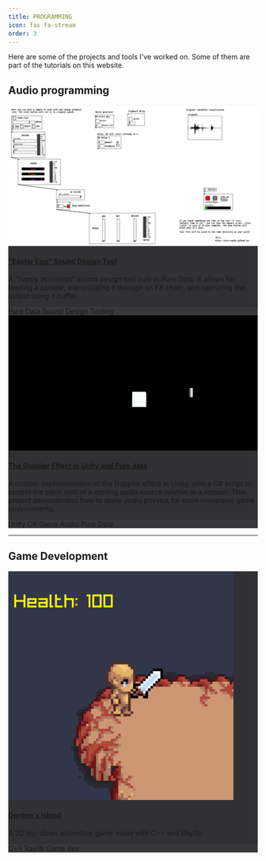 ```yaml
---
title: PROGRAMMING
icon: fas fa-stream
order: 3
---
```


<style>
  .card {
    /* Add a transition for a smooth effect */
    transition: box-shadow 0.2s ease-in-out;
  }
  .card:hover {
    /* Add a simple highlight around the box */
    box-shadow: 0 0 0 2px rgba(255, 255, 255, 0.4);
  }
  .card-footer {
    background-color: #38383b;
  }
</style>

Here are some of the projects and tools I've worked on. Some of them are part of the tutorials on this website.

## Audio programming

<div class="row">
  <div class="col-lg-6 mb-4">
    <div class="card h-100" style="background-color: #313134;">
      <a href="/posts/easteregg/">
        <img class="card-img-top" src="assets/img/Post_EasterEgg/Fig1_EasterEgg_patch.png" alt="Easter Egg Sound Design Tool">
      </a>
      <div class="card-body">
        <h4 class="card-title">
          <a href="/posts/easteregg/">"Easter Egg" Sound Design Tool</a>
        </h4>
        <p class="card-text">A "happy accidents" sound design tool built in Pure Data. It allows for loading a sample, manipulating it through an FX chain, and capturing the output using a buffer.</p>
      </div>
      <div class="card-footer d-flex justify-content-between align-items-center">
        <div>
          <span class="badge badge-secondary">Pure Data</span>
          <span class="badge badge-secondary">Sound Design</span>
          <span class="badge badge-secondary">Tooling</span>
        </div>
        <div>
          <a href="https://www.youtube.com/watch?v=Gj6VqbLJr6I" target="_blank" rel="noopener" aria-label="youtube" class="text-muted mr-2">
            <i class="fab fa-youtube fa-lg"></i>
          </a>
          <a href="https://github.com/nico-audio/pd-patches/tree/master/easter-egg" target="_blank" rel="noopener" aria-label="github" class="text-muted">
            <i class="fab fa-github fa-lg"></i>
          </a>
        </div>
      </div>
    </div>
  </div>

  <div class="col-lg-6 mb-4">
    <div class="card h-100" style="background-color: #313134;">
      <a href="/posts/doppler-effect/">
        <img class="card-img-top" src="assets/img/Post_DopplerEffect/doppler-unity.gif" alt="The Doppler Effect in Unity">
      </a>
      <div class="card-body">
        <h4 class="card-title">
          <a href="/posts/doppler-effect/">The Doppler Effect in Unity and Pure data</a>
        </h4>
        <p class="card-text">A custom implementation of the Doppler effect in Unity, with a C# script to control the pitch shift of a moving audio source relative to a listener. This project demonstrates how to apply audio physics for more immersive game environments.</p>
      </div>
      <div class="card-footer d-flex justify-content-between align-items-center">
        <div>
          <span class="badge badge-secondary">Unity</span>
          <span class="badge badge-secondary">C#</span>
          <span class="badge badge-secondary">Game Audio</span>
          <span class="badge badge-secondary">Pure Data</span>
        </div>
        <div>
          <a href="https://www.youtube.com/watch?v=cUD6vHqMwLU" target="_blank" rel="noopener" aria-label="youtube" class="text-muted mr-2">
            <i class="fab fa-youtube fa-lg"></i>
          </a>
          <a href="https://github.com/nico-audio/pd-patches" target="_blank" rel="noopener" aria-label="github" class="text-muted">
            <i class="fab fa-github fa-lg"></i>
          </a>
        </div>
      </div>
    </div>
  </div>

</div>

<hr>

## Game Development

<div class="row"> 
  <div class="col-lg-6 mb-4">
    <div class="card h-100" style="background-color: #313134;">
      <a href="https://github.com/nico-audio/GordonsIsland" target="_blank" rel="noopener">
        <img class="card-img-top" src="assets/img/gordon-v1.gif" alt="Gordon's Island">
      </a>
      <div class="card-body">
        <h4 class="card-title">
          <a href="https://github.com/nico-audio/GordonsIsland" target="_blank" rel="noopener">Gordon's Island</a>
        </h4>
        <p class="card-text">A 2D top-down adventure game made with C++ and Raylib.</p>
      </div>
      <div class="card-footer d-flex justify-content-between align-items-center">
        <div>
          <span class="badge badge-secondary">C++</span>
          <span class="badge badge-secondary">Raylib</span>
          <span class="badge badge-secondary">Game dev</span>
        </div>
        <a href="https://github.com/nico-audio/GordonsIsland" target="_blank" rel="noopener" aria-label="github" class="text-muted">
          <i class="fab fa-github fa-lg"></i>
        </a>
      </div>
    </div>
  </div>
</div>